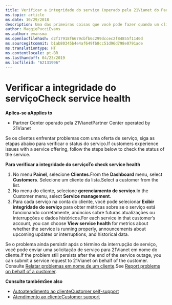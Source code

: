 ```yaml
---
title: Verificar a integridade do serviço (operado pela 21Vianet do Partner Center)
ms.topic: article
ms.date: 10/29/2018
description: Uma das primeiras coisas que você pode fazer quando um cliente estiver tendo problemas com um serviço é verificar a integridade do serviço.
author: MaggiePucciEvans
ms.author: evansma
ms.openlocfilehash: d2f17918f6679cbfb6c299dccec2f84855f1140d
ms.sourcegitcommit: b1ab80345b4e4af649fb8cc51d96d798e0791ade
ms.translationtype: HT
ms.contentlocale: pt-BR
ms.lasthandoff: 04/23/2019
ms.locfileid: "62131996"
---
```

# <a name="check-service-health"></a><span data-ttu-id="fd98c-103">Verificar a integridade do serviço</span><span class="sxs-lookup"><span data-stu-id="fd98c-103">Check service health</span></span>

<span data-ttu-id="fd98c-104">**Aplica-se a**</span><span class="sxs-lookup"><span data-stu-id="fd98c-104">**Applies to**</span></span>

-   <span data-ttu-id="fd98c-105">Partner Center operado pela 21Vianet</span><span class="sxs-lookup"><span data-stu-id="fd98c-105">Partner Center operated by 21Vianet</span></span>


<span data-ttu-id="fd98c-106">Se os clientes enfrentar problemas com uma oferta de serviço, siga as etapas abaixo para verificar o status do serviço.</span><span class="sxs-lookup"><span data-stu-id="fd98c-106">If customers experience issues with a service offering, follow the steps below to check the status of the service.</span></span>

<span data-ttu-id="fd98c-107">**Para verificar a integridade do serviço**</span><span class="sxs-lookup"><span data-stu-id="fd98c-107">**To check service health**</span></span>

1.  <span data-ttu-id="fd98c-108">No menu **Painel**, selecione **Clientes**.</span><span class="sxs-lookup"><span data-stu-id="fd98c-108">From the **Dashboard** menu, select **Customers**.</span></span> <span data-ttu-id="fd98c-109">Selecione um cliente da lista.</span><span class="sxs-lookup"><span data-stu-id="fd98c-109">Select a customer from the list.</span></span>
2.  <span data-ttu-id="fd98c-110">No menu do cliente, selecione **gerenciamento de serviço**.</span><span class="sxs-lookup"><span data-stu-id="fd98c-110">In the Customer menu, select **Service management**.</span></span>
3.  <span data-ttu-id="fd98c-111">Para cada serviço na conta do cliente, você pode selecionar **Exibir integridade do serviço** para obter métricas sobre se o serviço está funcionando corretamente, anúncios sobre futuras atualizações ou interrupções e dados históricos.</span><span class="sxs-lookup"><span data-stu-id="fd98c-111">For each service in that customer’s account, you can choose **View service health** for metrics about whether the service is running properly, announcements about upcoming updates or interruptions, and historical data.</span></span>

<span data-ttu-id="fd98c-112">Se o problema ainda persistir após o término da interrupção de serviço, você pode enviar uma solicitação de serviço para 21Vianet em nome do cliente.</span><span class="sxs-lookup"><span data-stu-id="fd98c-112">If the problem still persists after the end of the service outage, you can submit a service request to 21Vianet on behalf of the customer.</span></span> <span data-ttu-id="fd98c-113">Consulte [Relatar problemas em nome de um cliente](report-problems-on-behalf-of-a-customer.md).</span><span class="sxs-lookup"><span data-stu-id="fd98c-113">See [Report problems on behalf of a customer](report-problems-on-behalf-of-a-customer.md).</span></span>

<span data-ttu-id="fd98c-114">**Consulte também**</span><span class="sxs-lookup"><span data-stu-id="fd98c-114">**See also**</span></span>

-   [<span data-ttu-id="fd98c-115">Autoatendimento ao cliente</span><span class="sxs-lookup"><span data-stu-id="fd98c-115">Customer self-support</span></span>](customer-self-support.md)
-   [<span data-ttu-id="fd98c-116">Atendimento ao cliente</span><span class="sxs-lookup"><span data-stu-id="fd98c-116">Customer support</span></span>](customer-support.md)